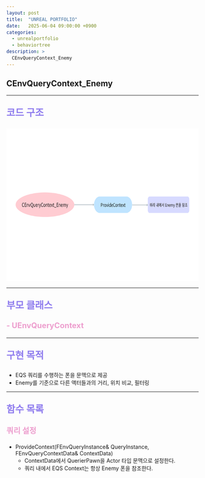 ```yaml
---
layout: post
title:  "UNREAL PORTFOLIO"
date:   2025-06-04 09:00:00 +0900
categories:
  - unrealportfolio
  - behaviortree
description: >
  CEnvQueryContext_Enemy
---
```

## CEnvQueryContext_Enemy

---

<p style = "color:#8f7cee; font-size:25px; font-weight:bold">
코드 구조
</p>

<img src = "/assets/img/unrealportfolio/CEnvQueryContext_Enemy.png" width = "1000" height = "400">

---

<p style = "color:#8f7cee; font-size:25px; font-weight:bold">
부모 클래스
</p>

<p style = "color:#ed9ece; font-size:20px; font-weight:bold">
- UEnvQueryContext
</p>

---

<p style = "color:#8f7cee; font-size:25px; font-weight:bold">
구현 목적
</p>

- EQS 쿼리를 수행하는 폰을 문맥으로 제공
- Enemy를 기준으로 다른 액터들과의 거리, 위치 비교, 필터링

---

<p style = "color:#8f7cee; font-size:25px; font-weight:bold">
함수 목록
</p>

<p style = "color:#ed9ece; font-size:20px; font-weight:bold">
쿼리 설정
</p>

- ProvideContext(FEnvQueryInstance& QueryInstance, FEnvQueryContextData& ContextData) 
  - ContextData에서 QuerierPawn을 Actor 타입 문맥으로 설정한다.
  - 쿼리 내에서 EQS Context는 항상 Enemy 폰을 참조한다.